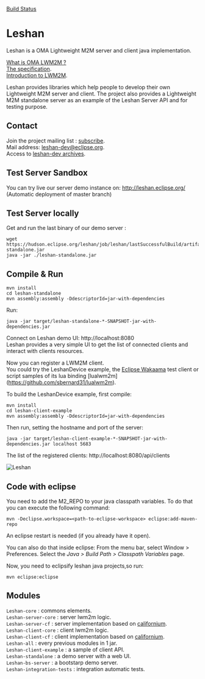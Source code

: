 [Build Status](https://hudson.eclipse.org/leshan/)

Leshan
======

Leshan is a OMA Lightweight M2M server and client java implementation.

[What is OMA LWM2M ?](http://technical.openmobilealliance.org/Technical/release_program/lightweightM2M_v1_0.aspx)  
[The specification](http://member.openmobilealliance.org/ftp/Public_documents/DM/LightweightM2M/).  
[Introduction to LWM2M](http://fr.slideshare.net/zdshelby/oma-lightweightm2-mtutorial).  

Leshan provides libraries which help people to develop their own Lightweight M2M server and client.
The project also provides a Lightweight M2M standalone server as an example of the Leshan Server API and for testing purpose.

Contact
-------

Join the project mailing list : [subscribe](https://dev.eclipse.org/mailman/listinfo/leshan-dev).  
Mail address: leshan-dev@eclipse.org.  
Access to [leshan-dev archives](https://dev.eclipse.org/mhonarc/lists/leshan-dev/).  

Test Server Sandbox
------------

You can try live our server demo instance on: http://leshan.eclipse.org/  
(Automatic deployment of master branch)

Test Server locally
-----------------------
Get and run the last binary of our demo server :
```
wget https://hudson.eclipse.org/leshan/job/leshan/lastSuccessfulBuild/artifact/leshan-standalone.jar
java -jar ./leshan-standalone.jar
```

Compile & Run
-------------

```
mvn install
cd leshan-standalone
mvn assembly:assembly -DdescriptorId=jar-with-dependencies
```

Run:
```
java -jar target/leshan-standalone-*-SNAPSHOT-jar-with-dependencies.jar 
```

Connect on Leshan demo UI: http://localhost:8080  
Leshan provides a very simple UI to get the list of connected clients and interact with clients resources.

Now you can register a LWM2M client.  
You could try the LeshanDevice example, the [Eclipse Wakaama](http://eclipse.org/wakaama) test client or script samples of its lua binding [lualwm2m] (https://github.com/sbernard31/lualwm2m).
 
To build the LeshanDevice example, first compile:
```
mvn install
cd leshan-client-example
mvn assembly:assembly -DdescriptorId=jar-with-dependencies
```

Then run, setting the hostname and port of the server:
```
java -jar target/leshan-client-example-*-SNAPSHOT-jar-with-dependencies.jar localhost 5683
```

The list of the registered clients: http://localhost:8080/api/clients

![Leshan](https://raw.github.com/msangoi/leshan/master/leshan-capture.png)

Code with eclipse
-----------------
You need to add the M2_REPO to your java classpath variables. To do that you can execute the following command:

```
mvn -Declipse.workspace=<path-to-eclipse-workspace> eclipse:add-maven-repo
```
An eclipse restart is needed (if you already have it open).

You can also do that inside eclipse: From the menu bar, select Window > Preferences. Select the *Java > Build Path > Classpath Variables* page.

Now, you need to eclipsify leshan java projects,so run:

```
mvn eclipse:eclipse
```

Modules
-----------------
`Leshan-core` : commons elements.  
`Leshan-server-core` : server lwm2m logic.  
`Leshan-server-cf` : server implementation based on [californium](https://github.com/eclipse/californium).  
`Leshan-client-core` : client lwm2m logic.  
`Leshan-client-cf` : client implementation based on [californium](https://github.com/eclipse/californium).  
`Leshan-all` : every previous modules in 1 jar.  
`Leshan-client-example` : a sample of client API.  
`Leshan-standalone` : a demo server with a web UI.  
`Leshan-bs-server` : a bootstarp demo server.  
`Leshan-integration-tests` : integration automatic tests.  

